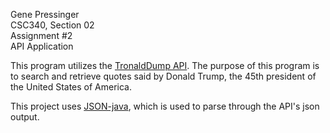 Gene Pressinger  
CSC340, Section 02  
Assignment #2  
API Application  

This program utilizes the [TronaldDump API](https://www.tronalddump.io/). The purpose of this program is to search and retrieve quotes said by Donald Trump, the 45th president of the United States of America.

This project uses [JSON-java](https://github.com/stleary/JSON-java), which is used to parse through the API's json output.
